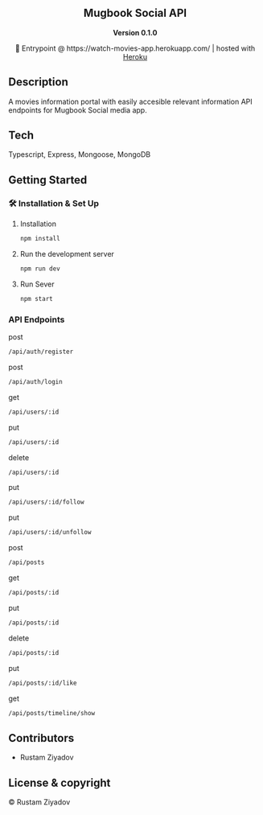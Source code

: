 <div align="center">
  <h2>Mugbook Social API</h2>
  <strong>Version 0.1.0</strong>
</div>

<p align="center">
  🚀 Entrypoint @ https://watch-movies-app.herokuapp.com/ | hosted with <a href="https://id.heroku.com/">Heroku</a>
</p>

## Description

A movies information portal with easily accesible relevant information
API endpoints for Mugbook Social media app.

## Tech

Typescript, Express, Mongoose, MongoDB

## Getting Started

### 🛠 Installation & Set Up

1. Installation

   ```sh
   npm install
   ```

2. Run the development server

   ```sh
   npm run dev
   ```

3. Run Sever

   ```sh
   npm start
   ```

### API Endpoints

post

```sh
/api/auth/register
```

post

```sh
/api/auth/login
```

get

```sh
/api/users/:id
```

put

```sh
/api/users/:id
```

delete

```sh
/api/users/:id
```

put

```sh
/api/users/:id/follow
```

put

```sh
/api/users/:id/unfollow
```

post

```sh
/api/posts
```

get

```sh
/api/posts/:id
```

put

```sh
/api/posts/:id
```

delete

```sh
/api/posts/:id
```

put

```sh
/api/posts/:id/like
```

get

```sh
/api/posts/timeline/show
```

## Contributors

- Rustam Ziyadov

## License & copyright

&copy; Rustam Ziyadov
